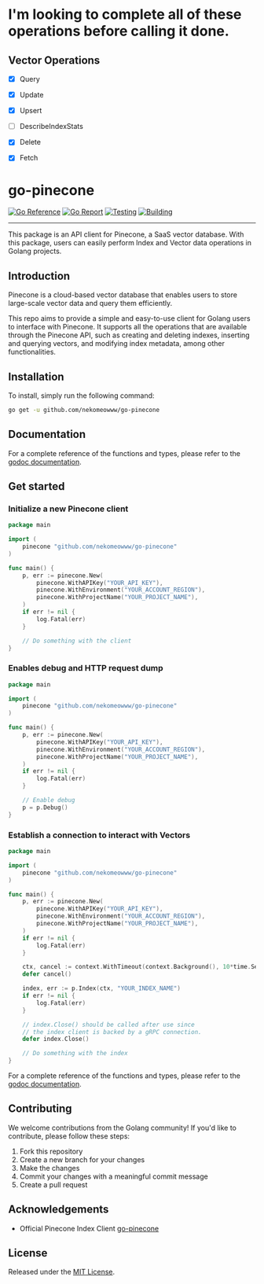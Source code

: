 # I'm looking to complete all of these operations before calling it done.

## Vector Operations
- [x] Query
- [x] Update
- [x] Upsert
- [ ] DescribeIndexStats
- [x] Delete
- [x] Fetch


# go-pinecone

[![Go Reference](https://pkg.go.dev/badge/badge/github.com/nekomeowww/go-pinecone.svg)](https://pkg.go.dev/badge/github.com/nekomeowww/go-pinecone)
[![Go Report](https://goreportcard.com/badge/github.com/nekomeowww/go-pinecone)](https://goreportcard.com/report/github.com/nekomeowww/go-pinecone)
[![Testing](https://github.com/nekomeowww/go-pinecone/actions/workflows/ci.yml/badge.svg)](https://github.com/nekomeowww/go-pinecone/actions/workflows/ci.yml)
[![Building](https://github.com/nekomeowww/go-pinecone/actions/workflows/build.yml/badge.svg)](https://github.com/nekomeowww/go-pinecone/actions/workflows/build.yml)

---

This package is an API client for Pinecone, a SaaS vector database. With this package, users can easily perform Index and Vector data operations in Golang projects.

## Introduction

Pinecone is a cloud-based vector database that enables users to store large-scale vector data and query them efficiently.

This repo aims to provide a simple and easy-to-use client for Golang users to interface with Pinecone. It supports all the operations that are available through the Pinecone API, such as creating and deleting indexes, inserting and querying vectors, and modifying index metadata, among other functionalities.

## Installation

To install, simply run the following command:

```sh
go get -u github.com/nekomeowww/go-pinecone
```

## Documentation

For a complete reference of the functions and types, please refer to the [godoc documentation](https://pkg.go.dev/github.com/nekomeowww/go-pinecone).

## Get started

### Initialize a new Pinecone client

```go
package main

import (
    pinecone "github.com/nekomeowww/go-pinecone"
)

func main() {
    p, err := pinecone.New(
        pinecone.WithAPIKey("YOUR_API_KEY"),
        pinecone.WithEnvironment("YOUR_ACCOUNT_REGION"),
        pinecone.WithProjectName("YOUR_PROJECT_NAME"),
    )
    if err != nil {
        log.Fatal(err)
    }

    // Do something with the client
}
```

### Enables debug and HTTP request dump

```go
package main

import (
    pinecone "github.com/nekomeowww/go-pinecone"
)

func main() {
    p, err := pinecone.New(
        pinecone.WithAPIKey("YOUR_API_KEY"),
        pinecone.WithEnvironment("YOUR_ACCOUNT_REGION"),
        pinecone.WithProjectName("YOUR_PROJECT_NAME"),
    )
    if err != nil {
        log.Fatal(err)
    }

    // Enable debug
    p = p.Debug()
}
```

### Establish a connection to interact with Vectors

```go
package main

import (
    pinecone "github.com/nekomeowww/go-pinecone"
)

func main() {
    p, err := pinecone.New(
        pinecone.WithAPIKey("YOUR_API_KEY"),
        pinecone.WithEnvironment("YOUR_ACCOUNT_REGION"),
        pinecone.WithProjectName("YOUR_PROJECT_NAME"),
    )
    if err != nil {
        log.Fatal(err)
    }

    ctx, cancel := context.WithTimeout(context.Background(), 10*time.Second)
    defer cancel()

    index, err := p.Index(ctx, "YOUR_INDEX_NAME")
    if err != nil {
        log.Fatal(err)
    }

    // index.Close() should be called after use since
    // the index client is backed by a gRPC connection.
    defer index.Close()

    // Do something with the index
}
```

For a complete reference of the functions and types, please refer to the [godoc documentation](https://pkg.go.dev/github.com/nekomeowww/go-pinecone).

## Contributing

We welcome contributions from the Golang community! If you'd like to contribute, please follow these steps:

1. Fork this repository
2. Create a new branch for your changes
3. Make the changes
4. Commit your changes with a meaningful commit message
5. Create a pull request

## Acknowledgements

- Official Pinecone Index Client [go-pinecone](https://github.com/pinecone-io/go-pinecone)

## License

Released under the [MIT License](LICENSE).
